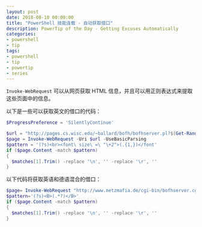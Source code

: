```yaml
---
layout: post
date: 2018-08-10 00:00:00
title: "PowerShell 技能连载 - 自动获取借口"
description: PowerTip of the Day - Getting Excuses Automatically
categories:
- powershell
- tip
tags:
- powershell
- tip
- powertip
- series
---
```

`Invoke-WebRequest` 可以从网页获取 HTML 信息，并且可以用正则表达式来提取这些页面中的信息。

以下是一些可以获取英文的借口的代码：

```powershell
$ProgressPreference = 'SilentlyContinue'

$url = "http://pages.cs.wisc.edu/~ballard/bofh/bofhserver.pl?$(Get-Random)"
$page = Invoke-WebRequest -Uri $url -UseBasicParsing
$pattern = '(?s)<br><font\ size\ =\ "\+2">(.{1,})</font'
if ($page.Content -match $pattern)
{
  $matches[1].Trim() -replace '\n', '' -replace '\r', ''
}
```

以下代码将获取英语和德语混合的借口：

```powershell
$page= Invoke-WebRequest "http://www.netzmafia.de/cgi-bin/bofhserver.cgi"
$pattern='(?s)<B>(.*?)</B>'
if ($page.Content -match $pattern)
{
  $matches[1].Trim() -replace '\n', '' -replace '\r', ''
}
```

<!--本文国际来源：[Getting Excuses Automatically](http://community.idera.com/powershell/powertips/b/tips/posts/getting-excuses-automatically-pt1)-->
